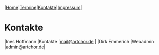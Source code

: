 |[Home](index.md)|[Termine](Termine.md)|[Kontakte](kontakte.md)|[Impressum](impressum.md)|

# Kontakte

|Ines Hoffmann |Kontakte |mail@artchor.de | 
|Dirk Emmerich |Webadmin |admin@artchor.de|
